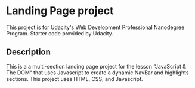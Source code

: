 # Landing Page project

This project is for Udacity's Web Development Professional Nanodegree Program. Starter code provided by Udacity. 

## Description

This is a a multi-section landing page project for the lesson “JavaScript & The DOM“ that uses Javascript to create a dynamic NavBar and highlights sections. This project uses HTML, CSS, and Javascript. 
